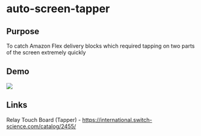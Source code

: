 # auto-screen-tapper

## Purpose
To catch Amazon Flex delivery blocks which required tapping on two parts of the screen extremely quickly

## Demo
![](auto-screen-tapper.gif)

## Links
Relay Touch Board (Tapper) - https://international.switch-science.com/catalog/2455/